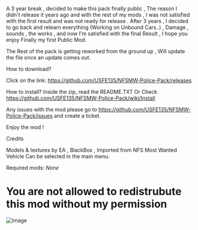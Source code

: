  A 3 year break , decided to make this pack finally public , The reason I didn't release it years ago and with the rest of my mods , I was not satisfied with the first result and was not ready for release . After 3 years , I decided to go back and relearn everything (Working on Unbound Cars..) , Damage , sounds , the works , and now I'm satisfied with the final Result , I hope you enjoy Finally my first Public Mod.

The Rest of the pack is getting reworked from the ground up , Will update the file once an update comes out.

How to download?

Click on the link: https://github.com/USFE135/NFSMW-Police-Pack/releases

How to install?
Inside the zip, read the README.TXT Or Check https://github.com/USFE135/NFSMW-Police-Pack/wiki/Install

Any issues with the mod please go to https://github.com/USFE135/NFSMW-Police-Pack/issues and create a ticket.

Enjoy the mod !

Credits 

Models & textures by EA , BlackBox , Imported from NFS Most Wanted
Vehicle Can be selected in the main menu.


Required mods:
*None*


# You are not allowed to redistrubute this mod without my permission


![image](https://user-images.githubusercontent.com/39233700/224631643-7c25a9b0-cbb6-4c78-8ebe-f5c0b1048b7b.png)

